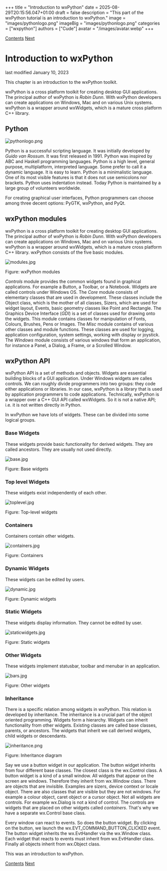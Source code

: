 +++
title = "Introduction to wxPython"
date = 2025-08-29T20:15:56.047+01:00
draft = false
description = "This part of the wxPython tutorial is an introduction to wxPython."
image = "images/pythonlogo.png"
imageBig = "images/pythonlogo.png"
categories = ["wxpython"]
authors = ["Cude"]
avatar = "/images/avatar.webp"
+++

[Contents](..)
[Next](../firststeps/)

# Introduction to wxPython

last modified January 10, 2023

This chapter is an introduction to the wxPython toolkit. 

wxPython is a cross platform toolkit for creating desktop GUI applications. 
The principal author of wxPython is *Robin Dunn*. With wxPython developers can
create applications on Windows, Mac and on various Unix systems. 
wxPython is a wrapper around wxWidgets, which is a mature cross platform C++ 
library.

## Python

![pythonlogo.png](images/pythonlogo.png)

 
Python is a successful scripting language. It was initially developed by 
*Guido van Rossum*. It was first released in 1991. Python was inspired 
by ABC and Haskell programming languages. Python is a high level, general 
purpose, multiplatform, interpreted language. Some prefer to call it a 
dynamic language. It is easy to learn. Python is a minimalistic language. 
One of its most visible features is that it does not use semicolons nor 
brackets. Python uses indentation instead. Today Python is maintained by 
a large group of volunteers worldwide. 

For creating graphical user interfaces, Python programmers can choose among 
three decent options: PyGTK, wxPython, and PyQt.

## wxPython modules

wxPython is a cross platform toolkit for creating desktop GUI applications. 
The principal author of wxPython is *Robin Dunn*. With wxPython developers can
create applications on Windows, Mac and on various Unix systems. 
wxPython is a wrapper around wxWidgets, which is a mature cross platform C++ 
library. wxPython consists of the five basic modules. 

![modules.jpg](images/modules.jpg)

Figure: wxPython modules

*Controls* module provides the common widgets found in graphical applications. 
For example a Button, a Toolbar, or a Notebook. Widgets are called controls under Windows OS. 
The *Core* module consists of elementary classes that are used in development. 
These classes include the Object class, which is the mother of all classes, 
Sizers, which are used for widget layout, Events, basic geometry classes like 
Point and Rectangle. The Graphics Device Interface (*GDI*) is a set of 
classes used for drawing onto the widgets. This module contains classes for 
manipulation of Fonts, Colours, Brushes, Pens or Images. 
The *Misc* module contains of various other classes and module functions. 
These classes are used for logging, application configuration, system settings, 
working with display or joystick. The *Windows* module consists of various 
windows that form an application, for instance a Panel, a Dialog, a Frame, or 
a Scrolled Window.

## wxPython API

wxPython API is a set of methods and objects. Widgets are essential building 
blocks of a GUI application. Under Windows widgets are calles controls. We can 
roughly divide programmers into two groups: they code either applications or libraries. 
In our case, wxPython is a library that is used by application programmers to 
code applications. Technically, wxPython is a wrapper over a C++ GUI API called 
wxWidgets. So it is not a native API; i.e. it is not written directly in Python. 

In wxPython we have lots of widgets. These can be divided into some logical groups. 

### Base Widgets

These widgets provide basic functionality for derived widgets. They are called 
ancestors. They are usually not used directly. 

![base.jpg](images/base.jpg)

Figure: Base widgets

### Top level Widgets

These widgets exist independently of each other.

![toplevel.jpg](images/toplevel.jpg)

Figure: Top-level widgets

### Containers

Containers contain other widgets.

![containers.jpg](images/containers.jpg)

Figure: Containers

### Dynamic Widgets

These widgets can be edited by users. 

![dynamic.jpg](images/dynamic.jpg)

Figure: Dynamic widgets

### Static Widgets

These widgets display information. They cannot be edited by user. 

![staticwidgets.jpg](images/staticwidgets.jpg)

Figure: Static widgets

### Other Widgets

These widgets implement statusbar, toolbar and menubar in an application. 

![bars.jpg](images/bars.jpg)

Figure: Other widgets

### Inheritance

There is a specific relation among widgets in wxPython. This relation is developed 
by inheritance. The inheritance is a crucial part of the object oriented programming. 
Widgets form a hierarchy. Widgets can inherit functionality from other widgets. 
Existing classes are called base classes, parents, or ancestors. The widgets 
that inherit we call derived widgets, child widgets or descendants. 

![inheritance.png](images/inheritance.png)

Figure: Inheritance diagram

Say we use a button widget in our application. The button widget 
inherits from four different base classes. 
The closest class is the wx.Control class. A button widget is
a kind of a small window. All widgets that appear on the screen are 
windows. Therefore they inherit from wx.Window class. There 
are objects that are invisible. Examples are sizers, device context 
or locale object. There are also classes that are visible but they 
are not windows. For example a colour object, caret object or a cursor object. 
Not all widgets are controls. For example wx.Dialog is not a 
kind of control. The controls are widgets that are placed on other 
widgets called *containers*. That's why we have a separate wx.Control base class.  

Every window can react to events. So does the button widget. By clicking 
on the button, we launch the wx.EVT_COMMAND_BUTTON_CLICKED event. 
The button widget inherits the wx.EvtHandler via the wx.Window class.
Each widget that reacts to events must inherit from wx.EvtHandler class. 
Finally all objects inherit from wx.Object class. 

This was an introduction to wxPython.

[Contents](..)
[Next](../firststeps/)